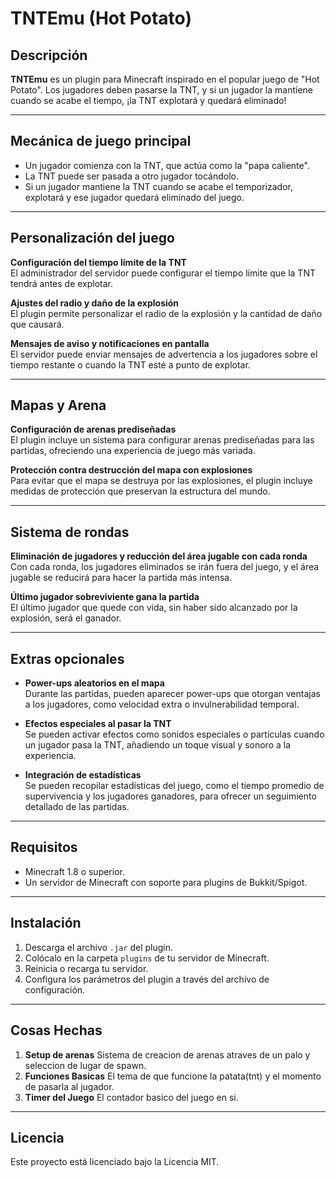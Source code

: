 # TNTEmu (Hot Potato)

## Descripción

**TNTEmu** es un plugin para Minecraft inspirado en el popular juego de "Hot Potato". Los jugadores deben pasarse la TNT, y si un jugador la mantiene cuando se acabe el tiempo, ¡la TNT explotará y quedará eliminado!

---

## Mecánica de juego principal

- Un jugador comienza con la TNT, que actúa como la "papa caliente".
- La TNT puede ser pasada a otro jugador tocándolo.
- Si un jugador mantiene la TNT cuando se acabe el temporizador, explotará y ese jugador quedará eliminado del juego.

---

## Personalización del juego

**Configuración del tiempo límite de la TNT**  
El administrador del servidor puede configurar el tiempo límite que la TNT tendrá antes de explotar.

**Ajustes del radio y daño de la explosión**  
El plugin permite personalizar el radio de la explosión y la cantidad de daño que causará.

**Mensajes de aviso y notificaciones en pantalla**  
El servidor puede enviar mensajes de advertencia a los jugadores sobre el tiempo restante o cuando la TNT esté a punto de explotar.

---

## Mapas y Arena

**Configuración de arenas prediseñadas**  
El plugin incluye un sistema para configurar arenas prediseñadas para las partidas, ofreciendo una experiencia de juego más variada.

**Protección contra destrucción del mapa con explosiones**  
Para evitar que el mapa se destruya por las explosiones, el plugin incluye medidas de protección que preservan la estructura del mundo.

---

## Sistema de rondas

**Eliminación de jugadores y reducción del área jugable con cada ronda**  
Con cada ronda, los jugadores eliminados se irán fuera del juego, y el área jugable se reducirá para hacer la partida más intensa.

**Último jugador sobreviviente gana la partida**  
El último jugador que quede con vida, sin haber sido alcanzado por la explosión, será el ganador.

---

## Extras opcionales

- **Power-ups aleatorios en el mapa**  
  Durante las partidas, pueden aparecer power-ups que otorgan ventajas a los jugadores, como velocidad extra o invulnerabilidad temporal.
  
- **Efectos especiales al pasar la TNT**  
  Se pueden activar efectos como sonidos especiales o partículas cuando un jugador pasa la TNT, añadiendo un toque visual y sonoro a la experiencia.

- **Integración de estadísticas**  
  Se pueden recopilar estadísticas del juego, como el tiempo promedio de supervivencia y los jugadores ganadores, para ofrecer un seguimiento detallado de las partidas.

---

## Requisitos

- Minecraft 1.8 o superior.
- Un servidor de Minecraft con soporte para plugins de Bukkit/Spigot.

---

## Instalación

1. Descarga el archivo `.jar` del plugin.
2. Colócalo en la carpeta `plugins` de tu servidor de Minecraft.
3. Reinicia o recarga tu servidor.
4. Configura los parámetros del plugin a través del archivo de configuración.

---

## Cosas Hechas

1. **Setup de arenas**
Sistema de creacion de arenas atraves de un palo y seleccion de lugar de spawn.
2. **Funciones Basicas**
El tema de que funcione la patata(tnt) y el momento de pasarla al jugador.
3. **Timer del Juego**
El contador basico del juego en si.

---

## Licencia

Este proyecto está licenciado bajo la Licencia MIT.

